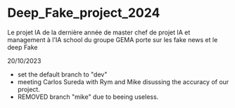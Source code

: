 # Deep_Fake_project_2024
Le projet IA de la dernière année de master chef de projet IA et management à l'IA school du groupe GEMA porte sur les fake news et le deep Fake 

20/10/2023 
- set the default branch to "dev"
- meeting Carlos Sureda with Rym and Mike disussing the accuracy of our project.
- REMOVED branch "mike" due to beeing useless.
